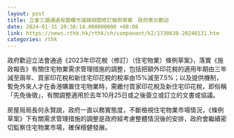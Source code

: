 ```yaml
---
layout: post
title: 立會三讀通過有關樓市減辣相關修訂條例草案　政府表示歡迎
date: 2024-01-31 20:38:14.000000000 +08:00
link: https://news.rthk.hk/rthk/ch/component/k2/1738638-20240131.htm
categories: rthk
---
```


政府歡迎立法會通過《2023年印花稅（修訂）（住宅物業）條例草案》，落實《施政報告》有關住宅物業需求管理措施的調整，包括把額外印花稅的適用年期由三年減至兩年、買家印花稅和新住宅印花稅的稅率由15%減至7.5%；以及提供機制，暫免外來人才在香港購置住宅物業時，需繳付買家印花稅及新住宅印花稅，即俗稱「先免後徵」，有關調整適用於去年10月25日或之後簽立或訂立的文書或協議。
 
房屋局局長何永賢說，政府一直以務實態度，不斷檢視住宅物業市場情況，《條例草案》下有關需求管理措施的調整是政府經考慮整體情況後的安排，政府會繼續密切監察住宅物業市場，確保穩健發展。
